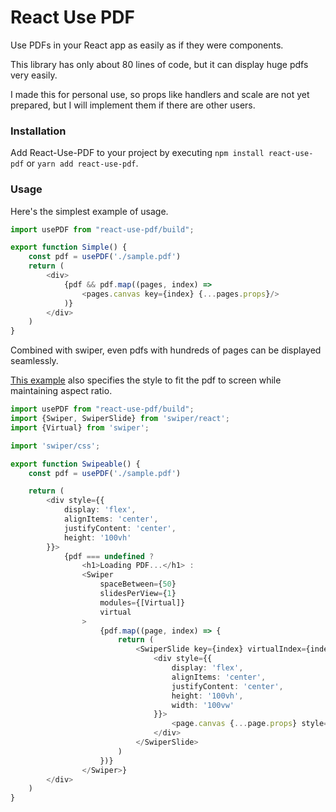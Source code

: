 # React Use PDF

Use PDFs in your React app as easily as if they were components.

This library has only about 80 lines of code, but it can display huge pdfs very easily.

I made this for personal use, so props like handlers and scale are not yet prepared, but I will implement them if there
are other users.

### Installation

Add React-Use-PDF to your project by executing `npm install react-use-pdf` or `yarn add react-use-pdf`.

### Usage

Here's the simplest example of usage.

```typescript jsx
import usePDF from "react-use-pdf/build";

export function Simple() {
    const pdf = usePDF('./sample.pdf')
    return (
        <div>
            {pdf && pdf.map((pages, index) =>
                <pages.canvas key={index} {...pages.props}/>
            )}
        </div>
    )
}
```

Combined with swiper, even pdfs with hundreds of pages can be displayed seamlessly.

[This example](https://spicyislandfruits.github.io/react-use-pdf/) also specifies the style to fit the pdf to screen
while maintaining aspect ratio.

```typescript jsx
import usePDF from "react-use-pdf/build";
import {Swiper, SwiperSlide} from 'swiper/react';
import {Virtual} from 'swiper';

import 'swiper/css';

export function Swipeable() {
    const pdf = usePDF('./sample.pdf')

    return (
        <div style={{
            display: 'flex',
            alignItems: 'center',
            justifyContent: 'center',
            height: '100vh'
        }}>
            {pdf === undefined ?
                <h1>Loading PDF...</h1> :
                <Swiper
                    spaceBetween={50}
                    slidesPerView={1}
                    modules={[Virtual]}
                    virtual
                >
                    {pdf.map((page, index) => {
                        return (
                            <SwiperSlide key={index} virtualIndex={index}>
                                <div style={{
                                    display: 'flex',
                                    alignItems: 'center',
                                    justifyContent: 'center',
                                    height: '100vh',
                                    width: '100vw'
                                }}>
                                    <page.canvas {...page.props} style={{maxHeight: '100%', maxWidth: '100%'}}/>
                                </div>
                            </SwiperSlide>
                        )
                    })}
                </Swiper>}
        </div>
    )
}
```